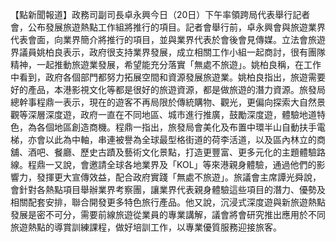【點新聞報道】政務司副司長卓永興今日（20日）下午率領跨局代表舉行記者會，公布發展旅遊熱點工作組將推行的項目。記者會舉行前，卓永興會與旅遊業界代表會面，向業界簡介將推行的項目，並與業界代表於會後會見傳媒。立法會旅遊界議員姚柏良表示，政府很支持業界發展，成立相關工作小組一起商討，很有團隊精神，一起推動旅遊業發展，希望能充分落實「無處不旅遊」。姚柏良稱，在工作中看到，政府各個部門都努力拓展空間和資源發展旅遊業。姚柏良指出，旅遊需要好的產品，本港影視文化等都是很好的旅遊資源，都是做旅遊的潛力資源。旅發局總幹事程鼎一表示，現在的遊客不再局限於傳統購物、觀光，更偏向探索大自然景觀等深層深度遊，政府一直在不同地區、城市進行推廣，鼓勵深度遊，體驗地道特色，為各個地區創造商機。程鼎一指出，旅發局會美化及布置中環半山自動扶手電梯，亦會以此為中軸，串連被譽為全球最型格街道的荷李活道，以及區內林立的商舖、酒吧、餐廳、歷史古蹟及藝術文化景點，打造更豐富、更多元化的主題體驗路線。程鼎一又說，會邀請全球各地業界及「KOL」等來港親身體驗，通過他們的影響力，發揮更大宣傳效益，配合政府實踐「無處不旅遊」。旅議會主席譚光舜說，會針對各熱點項目舉辦業界考察團，讓業界代表親身體驗這些項目的潛力、優勢及相關配套安排，聯合開發更多特色旅行產品。他又說，沉浸式深度遊與新旅遊熱點發展是密不可分，需要前線旅遊從業員的專業講解，議會將會研究推出應用於不同旅遊熱點的導賞訓練課程，做好培訓工作，以專業優質服務迎接旅客。